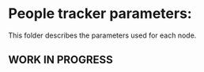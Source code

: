 # People tracker parameters:

This folder describes the parameters used for each node.


## WORK IN PROGRESS
